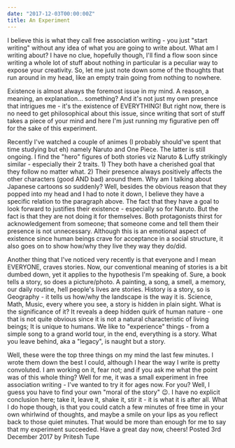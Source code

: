 ```yaml
---
date: "2017-12-03T00:00:00Z"
title: An Experiment
---
```


I believe this is what they call free association writing - you just "start writing" without any idea of what you are going to write about. What am I writing about? I have no clue, hopefully though, I'll find a flow soon since writing a whole lot of stuff about nothing in particular is a peculiar way to expose your creativity. So, let me just note down some of the thoughts that run around in my head, like an empty train going from nothing to nowhere.

Existence is almost always the foremost issue in my mind. A reason, a meaning, an explanation... something? And it's not just my own presence that intrigues me - it's the existence of EVERYTHING! But right now, there is no need to get philosophical about this issue, since writing that sort of stuff takes a piece of your mind and here I'm just running my figurative pen off for the sake of this experiment.

Recently I've watched a couple of animes (I probably should've spent that time studying but eh) namely Naruto and One Piece. The latter is still ongoing. I find the "hero" figures of both stories viz Naruto & Luffy strikingly similar - especially their 2 traits. 1) They both have a cherished goal that they follow no matter what. 2) Their presence always positively affects the other characters (good AND bad) around them. Why am I talking about Japanese cartoons so suddenly? Well, besides the obvious reason that they popped into my head and I had to note it down, I believe they have a specific relation to the paragraph above. The fact that they have a goal to look forward to justifies their existence - especially so for Naruto. But the fact is that they are not doing it for themselves. Both protagonists thirst for acknowledgement from someone; that someone come and tell them their presence is not unnecessary. Although this is an emotional aspect of existence since human beings crave for acceptance in a social structure, it also goes on to show how/why they live they way they do/did.

Another thing that I've noticed very recently is that everyone and I mean EVERYONE, craves stories. Now, our conventional meaning of stories is a bit dumbed down, yet it applies to the hypothesis I'm speaking of. Sure, a book tells a story, so does a picture/photo. A painting, a song, a smell, a memory, our daily routine, hell people's lives are stories. History is a story, so is Geography - it tells us how/why the landscape is the way it is. Science, Math, Music, every where you see, a story is hidden in plain sight. What is the significance of it? It reveals a deep hidden quirk of human nature - one that is not quite obvious since it is not a natural characteristic of living beings; It is unique to humans. We like to "experience" things - from a simple song to a grand world tour, in the end, everything is a story. What you leave behind, aka a "legacy", is naught but a story. 

Well, these were the top three things on my mind the last few minutes. I wrote them down the best I could, although I hear the way I write is pretty convoluted. I am working on it, fear not; and if you ask me what the point was of this whole thing? Well for me, it was a small experiment in free association writing - I've wanted to try it for ages now. For you? Well, I guess you have to find your own "moral of the story" :wink:. I have no explicit conclusion here; take it, leave it, shake it, stir it - it is what it is after all. What I do hope though, is that you could catch a few minutes of free time in your own whirlwind of thoughts, and maybe a smile on your lips as you reflect back to those quiet minutes. That would be more than enough for me to say that my experiment succeeded. Have a great day now, cheers!
Posted 3rd December 2017 by Pritesh Tupe